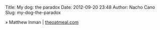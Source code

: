 Title: My dog: the paradox
Date: 2012-09-20 23:48
Author: Nacho Cano
Slug: my-dog-the-paradox

» Matthew Inman | [theoatmeal.com][]

  [theoatmeal.com]: http://theoatmeal.com/comics/dog_paradox
    "My dog: the paradox"
